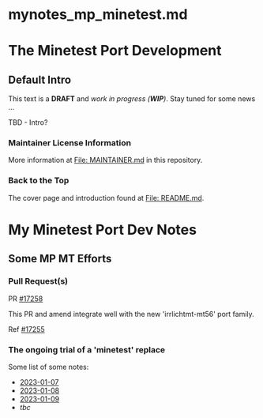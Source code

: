 mynotes_mp_minetest.md
======================

# The Minetest Port Development
## Default Intro

This text is a **DRAFT** and _work in progress (**WIP**)_.  Stay tuned for some news ...

TBD - Intro?

### Maintainer License Information

More information at [File: MAINTAINER.md](MAINTAINER.md) in this repository.

### Back to the Top

The cover page and introduction found at [File: README.md](README.md).


# My Minetest Port Dev Notes

## Some MP MT Efforts
### Pull Request(s)

PR [#17258](https://github.com/macports/macports-ports/pull/17258)

This PR and amend integrate well with the new 'irrlichtmt-mt56' port family.

Ref [#17255](https://github.com/macports/macports-ports/pull/17255)

### The ongoing trial of a 'minetest' replace

Some list of some notes:
- [2023-01-07](mynotes_mp_by-date/mynotes_mp_2023-01-07.md)
- [2023-01-08](mynotes_mp_by-date/mynotes_mp_2023-01-08a.md)
- [2023-01-09](mynotes_mp_by-date/mynotes_mp_2023-01-09a.md)
- _tbc_

